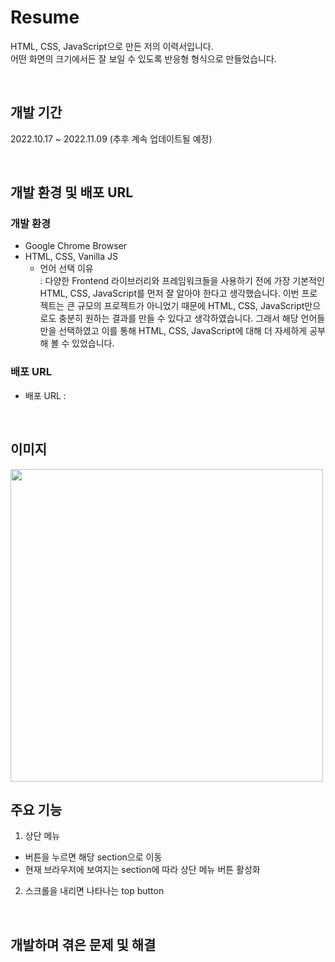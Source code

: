 # Resume
HTML, CSS, JavaScript으로 만든 저의 이력서입니다. <br>
어떤 화면의 크기에서든 잘 보일 수 있도록 반응형 형식으로 만들었습니다.

<br>

## 개발 기간
2022.10.17 ~ 2022.11.09 (추후 계속 업데이트될 예정)

<br>

## 개발 환경 및 배포 URL
### 개발 환경
* Google Chrome Browser
* HTML, CSS, Vanilla JS
  * 언어 선택 이유 <br>
    : 다양한 Frontend 라이브러리와 프레임워크들을 사용하기 전에 가장 기본적인 HTML, CSS, JavaScript를 먼저 잘 알아야 한다고 생각했습니다. 이번 프로젝트는 큰 규모의 프로젝트가 아니었기 때문에 HTML, CSS, JavaScript만으로도 충분히 원하는 결과를 만들 수 있다고 생각하였습니다. 그래서 해당 언어들만을 선택하였고 이를 통해 HTML, CSS, JavaScript에 대해 더 자세하게 공부해 볼 수 있었습니다.
### 배포 URL
* 배포 URL : 

<br>

## 이미지
<img src="https://user-images.githubusercontent.com/102580289/200984329-0e3c8bcd-6de2-497d-8fa0-f4083d13dec1.png" width="500">

<br>

## 주요 기능
1) 상단 메뉴 
* 버튼을 누르면 해당 section으로 이동
* 현재 브라우저에 보여지는 section에 따라 상단 메뉴 버튼 활성화

2) 스크롤을 내리면 나타나는 top button

<br>

## 개발하며 겪은 문제 및 해결


